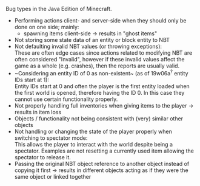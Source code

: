 Bug types in the Java Edition of Minecraft.

- Performing actions client- and server-side when they should only be done on one side; mainly:
  - spawning items client-side → results in "ghost items"
- Not storing some state data of an entity or block entity to NBT
- Not defaulting invalid NBT values (or throwing exceptions):    
  These are often edge cases since actions related to modifying NBT are often considered "Invalid", however if these invalid values affect the game as a whole (e.g. crashes), then the reports are usually valid.
- ~Considering an entity ID of 0 as non-existent~ (as of 19w06a<sup>?</sup> entity IDs start at 1):    
  Entity IDs start at 0 and often the player is the first entity loaded when the first world is opened, therefore having the ID 0. In this case they cannot use certain functionality properly.
- Not properly handling full inventories when giving items to the player → results in item loss
- Objects / functionality not being consistent with (very) similar other objects
- Not handling or changing the state of the player properly  when switching to spectator mode:    
  This allows the player to interact with the world despite being a spectator. Examples are not resetting a currently used item allowing the spectator to release it.
- Passing the original NBT object reference to another object instead of copying it first  → results in different objects acting as if they were the same object or linked together
